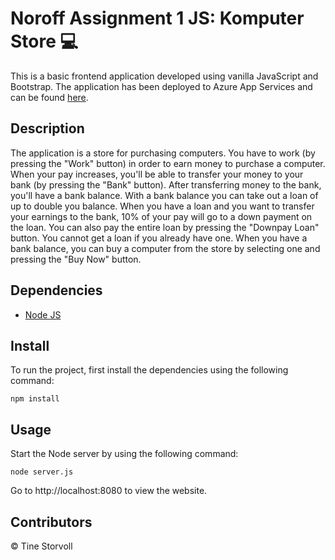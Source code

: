 # Noroff Assignment 1 JS: Komputer Store :computer:

This is a basic frontend application developed using vanilla JavaScript and Bootstrap. The application has been deployed to Azure App Services and can be found [here](https://noroff-assignment-1.azurewebsites.net/).

## Description

The application is a store for purchasing computers. You have to work (by pressing the "Work" button) in order to earn money to purchase a computer. When your pay increases, you'll be able to transfer your money to your bank (by pressing the "Bank" button). After transferring money to the bank, you'll have a bank balance. With a bank balance you can take out a loan of up to double you balance. When you have a loan and you want to transfer your earnings to the bank, 10% of your pay will go to a down payment on the loan. You can also pay the entire loan by pressing the "Downpay Loan" button. You cannot get a loan if you already have one. When you have a bank balance, you can buy a computer from the store by selecting one and pressing the "Buy Now" button.

## Dependencies

- [Node JS](https://nodejs.org/en/)

## Install

To run the project, first install the dependencies using the following command:

```
npm install
```

## Usage

Start the Node server by using the following command:

```
node server.js
```

Go to http://localhost:8080 to view the website.

## Contributors

&copy; Tine Storvoll
